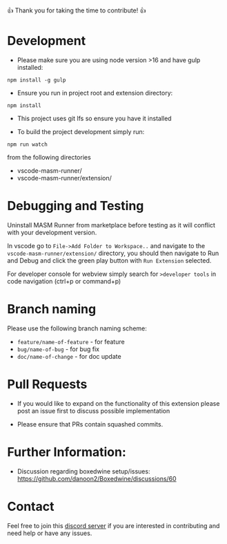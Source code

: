 👍 Thank you for taking the time to contribute! 👍

# Development

- Please make sure you are using node version >16 and have gulp installed:

`npm install -g gulp`

- Ensure you run in project root and extension directory:

`npm install`

- This project uses git lfs so ensure you have it installed

- To build the project development simply run:

`npm run watch`

from the following directories

- vscode-masm-runner/
- vscode-masm-runner/extension/

# Debugging and Testing

Uninstall MASM Runner from marketplace before testing as it will conflict with your development version.

In vscode go to `File->Add Folder to Workspace..` and navigate to the `vscode-masm-runner/extension/` directory, you should then navigate to Run and Debug and click the green play button with `Run Extension` selected.

For developer console for webview simply search for `>developer tools` in code navigation (ctrl+p or command+p)

# Branch naming

Please use the following branch naming scheme:

- `feature/name-of-feature` - for feature
- `bug/name-of-bug` - for bug fix
- `doc/name-of-change` - for doc update

# Pull Requests

- If you would like to expand on the functionality of this extension please post an issue first to discuss possible implementation

- Please ensure that PRs contain squashed commits.

# Further Information:

- Discussion regarding boxedwine setup/issues:
  https://github.com/danoon2/Boxedwine/discussions/60

# Contact

Feel free to join this [discord server](https://discord.gg/EN7937W2) if you are interested in contributing and need help or have any issues.
